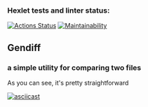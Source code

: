 ### Hexlet tests and linter status:
[![Actions Status](https://github.com/sgmdlt/python-project-lvl2/workflows/hexlet-check/badge.svg)](https://github.com/sgmdlt/python-project-lvl2/actions)
[![Maintainability](https://api.codeclimate.com/v1/badges/af8221f6a553ed177b75/maintainability)](https://codeclimate.com/github/sgmdlt/python-project-lvl2/maintainability)

## Gendiff

### a simple utility for comparing two files

As you can see, it's pretty straightforward

[![asciicast](https://asciinema.org/a/6PxthfHSbvWfjUpNu8DbVB2sS.svg)](https://asciinema.org/a/6PxthfHSbvWfjUpNu8DbVB2sS)